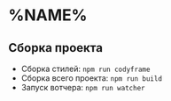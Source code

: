 # %NAME%

## Сборка проекта

- Сборка стилей: `npm run codyframe`
- Сборка всего проекта: `npm run build`
- Запуск вотчера: `npm run watcher`
